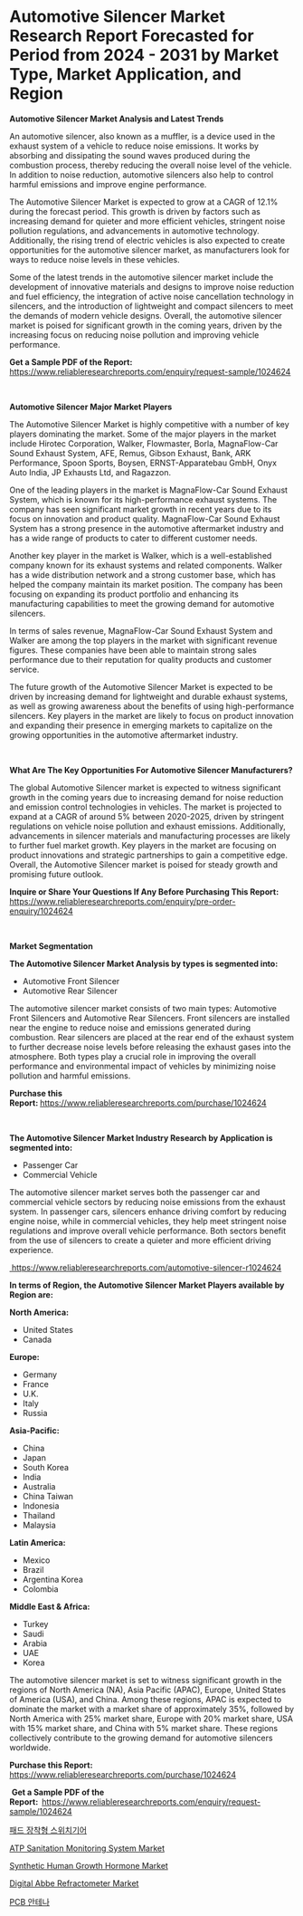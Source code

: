 <p><h1>Automotive Silencer Market Research Report Forecasted for Period from 2024 -  2031 by Market Type, Market Application, and Region</h1></p><p><strong>Automotive Silencer Market Analysis and Latest Trends</strong></p>
<p><p>An automotive silencer, also known as a muffler, is a device used in the exhaust system of a vehicle to reduce noise emissions. It works by absorbing and dissipating the sound waves produced during the combustion process, thereby reducing the overall noise level of the vehicle. In addition to noise reduction, automotive silencers also help to control harmful emissions and improve engine performance.</p><p>The Automotive Silencer Market is expected to grow at a CAGR of 12.1% during the forecast period. This growth is driven by factors such as increasing demand for quieter and more efficient vehicles, stringent noise pollution regulations, and advancements in automotive technology. Additionally, the rising trend of electric vehicles is also expected to create opportunities for the automotive silencer market, as manufacturers look for ways to reduce noise levels in these vehicles.</p><p>Some of the latest trends in the automotive silencer market include the development of innovative materials and designs to improve noise reduction and fuel efficiency, the integration of active noise cancellation technology in silencers, and the introduction of lightweight and compact silencers to meet the demands of modern vehicle designs. Overall, the automotive silencer market is poised for significant growth in the coming years, driven by the increasing focus on reducing noise pollution and improving vehicle performance.</p></p>
<p><strong>Get a Sample PDF of the Report:&nbsp;</strong> <a href="https://www.reliableresearchreports.com/enquiry/request-sample/1024624">https://www.reliableresearchreports.com/enquiry/request-sample/1024624</a></p>
<p>&nbsp;</p>
<p><strong>Automotive Silencer Major Market Players</strong></p>
<p><p>The Automotive Silencer Market is highly competitive with a number of key players dominating the market. Some of the major players in the market include Hirotec Corporation, Walker, Flowmaster, Borla, MagnaFlow-Car Sound Exhaust System, AFE, Remus, Gibson Exhaust, Bank, ARK Performance, Spoon Sports, Boysen, ERNST-Apparatebau GmbH, Onyx Auto India, JP Exhausts Ltd, and Ragazzon.</p><p>One of the leading players in the market is MagnaFlow-Car Sound Exhaust System, which is known for its high-performance exhaust systems. The company has seen significant market growth in recent years due to its focus on innovation and product quality. MagnaFlow-Car Sound Exhaust System has a strong presence in the automotive aftermarket industry and has a wide range of products to cater to different customer needs.</p><p>Another key player in the market is Walker, which is a well-established company known for its exhaust systems and related components. Walker has a wide distribution network and a strong customer base, which has helped the company maintain its market position. The company has been focusing on expanding its product portfolio and enhancing its manufacturing capabilities to meet the growing demand for automotive silencers.</p><p>In terms of sales revenue, MagnaFlow-Car Sound Exhaust System and Walker are among the top players in the market with significant revenue figures. These companies have been able to maintain strong sales performance due to their reputation for quality products and customer service.</p><p>The future growth of the Automotive Silencer Market is expected to be driven by increasing demand for lightweight and durable exhaust systems, as well as growing awareness about the benefits of using high-performance silencers. Key players in the market are likely to focus on product innovation and expanding their presence in emerging markets to capitalize on the growing opportunities in the automotive aftermarket industry.</p></p>
<p>&nbsp;</p>
<p><strong>What Are The Key Opportunities For Automotive Silencer Manufacturers?</strong></p>
<p><p>The global Automotive Silencer market is expected to witness significant growth in the coming years due to increasing demand for noise reduction and emission control technologies in vehicles. The market is projected to expand at a CAGR of around 5% between 2020-2025, driven by stringent regulations on vehicle noise pollution and exhaust emissions. Additionally, advancements in silencer materials and manufacturing processes are likely to further fuel market growth. Key players in the market are focusing on product innovations and strategic partnerships to gain a competitive edge. Overall, the Automotive Silencer market is poised for steady growth and promising future outlook.</p></p>
<p><strong>Inquire or Share Your Questions If Any Before Purchasing This Report:</strong> <a href="https://www.reliableresearchreports.com/enquiry/pre-order-enquiry/1024624">https://www.reliableresearchreports.com/enquiry/pre-order-enquiry/1024624</a></p>
<p>&nbsp;</p>
<p><strong>Market Segmentation</strong></p>
<p><strong>The Automotive Silencer Market Analysis by types is segmented into:</strong></p>
<p><ul><li>Automotive Front Silencer</li><li>Automotive Rear Silencer</li></ul></p>
<p><p>The automotive silencer market consists of two main types: Automotive Front Silencers and Automotive Rear Silencers. Front silencers are installed near the engine to reduce noise and emissions generated during combustion. Rear silencers are placed at the rear end of the exhaust system to further decrease noise levels before releasing the exhaust gases into the atmosphere. Both types play a crucial role in improving the overall performance and environmental impact of vehicles by minimizing noise pollution and harmful emissions.</p></p>
<p><strong>Purchase this Report:&nbsp;</strong><a href="https://www.reliableresearchreports.com/purchase/1024624">https://www.reliableresearchreports.com/purchase/1024624</a></p>
<p>&nbsp;</p>
<p><strong>The Automotive Silencer Market Industry Research by Application is segmented into:</strong></p>
<p><ul><li>Passenger Car</li><li>Commercial Vehicle</li></ul></p>
<p><p>The automotive silencer market serves both the passenger car and commercial vehicle sectors by reducing noise emissions from the exhaust system. In passenger cars, silencers enhance driving comfort by reducing engine noise, while in commercial vehicles, they help meet stringent noise regulations and improve overall vehicle performance. Both sectors benefit from the use of silencers to create a quieter and more efficient driving experience.</p></p>
<p><a href="https://www.reliableresearchreports.com/automotive-silencer-r1024624">&nbsp;https://www.reliableresearchreports.com/automotive-silencer-r1024624</a></p>
<p><strong>In terms of Region, the Automotive Silencer Market Players available by Region are:</strong></p>
<p>
    <p> <strong> North America: </strong>
        <ul>
            <li>United States</li>
            <li>Canada</li>
        </ul>
        </p> 
    <p> <strong> Europe: </strong>
        <ul>
            <li>Germany</li>
            <li>France</li>
            <li>U.K.</li>
            <li>Italy</li>
            <li>Russia</li>
        </ul>
        </p> 
    <p> <strong> Asia-Pacific: </strong>
        <ul>
            <li>China</li>
            <li>Japan</li>
            <li>South Korea</li>
            <li>India</li>
            <li>Australia</li>
            <li>China Taiwan</li>
            <li>Indonesia</li>
            <li>Thailand</li>
            <li>Malaysia</li>
        </ul>
        </p> 
    <p> <strong> Latin America: </strong>
        <ul>
            <li>Mexico</li>
            <li>Brazil</li>
            <li>Argentina Korea</li>
            <li>Colombia</li>
        </ul>
        </p> 
    <p> <strong> Middle East & Africa: </strong>
        <ul>
            <li>Turkey</li>
            <li>Saudi</li>
            <li>Arabia</li>
            <li>UAE</li>
            <li>Korea</li>
        </ul>
    </p>
    </p>
<p><p>The automotive silencer market is set to witness significant growth in the regions of North America (NA), Asia Pacific (APAC), Europe, United States of America (USA), and China. Among these regions, APAC is expected to dominate the market with a market share of approximately 35%, followed by North America with 25% market share, Europe with 20% market share, USA with 15% market share, and China with 5% market share. These regions collectively contribute to the growing demand for automotive silencers worldwide.</p></p>
<p><strong>Purchase this Report: </strong><a href="https://www.reliableresearchreports.com/purchase/1024624">https://www.reliableresearchreports.com/purchase/1024624</a></p>
<p>&nbsp;<strong>Get a Sample PDF of the Report:&nbsp;&nbsp;</strong><a href="https://www.reliableresearchreports.com/enquiry/request-sample/1024624">https://www.reliableresearchreports.com/enquiry/request-sample/1024624</a></p>
<p><strong></strong></p>
<p><p><a href="https://github.com/Hubertstyenger6685/Market-Research-Report-List-1/blob/main/856676150870.md">패드 장착형 스위치기어</a></p><p><a href="https://github.com/guneycigdem35/Market-Research-Report-List-3/blob/main/atp-sanitation-monitoring-system-market.md">ATP Sanitation Monitoring System Market</a></p><p><a href="https://www.linkedin.com/pulse/synthetic-human-growth-hormone-market-share-evolution-trends-toybf">Synthetic Human Growth Hormone Market</a></p><p><a href="https://www.linkedin.com/pulse/digital-abbe-refractometernbspmarket-focuses-market-share-size-t4lmc?trackingId=I1yKQgMHmp9zN4I02pRbwQ%3D%3D">Digital Abbe Refractometer Market</a></p><p><a href="https://github.com/anton65482023/Market-Research-Report-List-1/blob/main/540368850871.md">PCB 안테나</a></p></p>